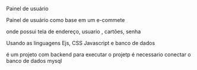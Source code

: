 Painel de usuário

Painel de usuário como base em um e-commete 

onde possui tela de endereço, usuario , cartões, senha

Usando as linguagens  Ejs, CSS Javascript e banco de dados 

é um projeto com backend para executar o projetp é necessario conectar o banco de dados mysql 

